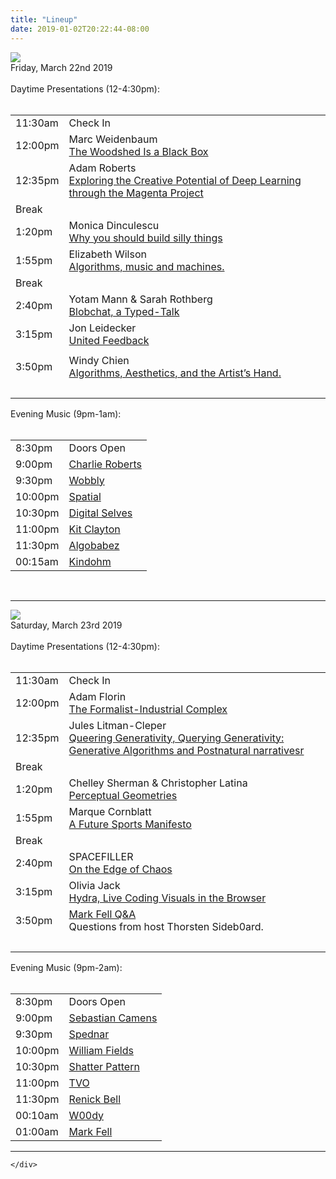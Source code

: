 ```yaml
---
title: "Lineup"
date: 2019-01-02T20:22:44-08:00
---
```


<div class="tabley-container">

<div class="schedule">
    <div class="schedule-img">
        <img class="sched-img" src = "/imagez/AAA-cropped-part1.png">
        <div class="bold sched-text white">Friday, March 22nd 2019</div>
    </div>
    <div class="schedule-txt">
        <br>
        <div class="bold">Daytime Presentations (12-4:30pm):</div><br>
        <table class="schedule-table">
        <tr><td>11:30am</td><td>Check In</td></tr>
        <tr><td>12:00pm</td><td>Marc Weidenbaum<br><a href="/speakers/marc-weidenbaum/">The Woodshed Is a Black Box</a></td></tr>
        <tr><td>12:35pm</td><td>Adam Roberts<br><a href="/speakers/adam-roberts/">Exploring the Creative Potential of Deep Learning through the Magenta Project</a></td></tr>
        <tr><td>Break<br></td></tr>
        <tr><td>1:20pm</td><td>Monica Dinculescu<br><a href="/speakers/monica-dinculescu/">Why you should build silly things</a></td></tr>
        <tr><td>1:55pm</td><td>Elizabeth Wilson<br><a href="/speakers/elizabeth-wilson/">Algorithms, music and machines.</a></td></tr>
        <tr><td>Break<br></td></tr>
        <tr><td>2:40pm</td><td>Yotam Mann & Sarah Rothberg<br><a href="/speakers/yotam-mann-sarah-rothberg/">Blobchat, a Typed-Talk</a></td></tr>
        <tr><td>3:15pm</td><td>Jon Leidecker<br><a href="/speakers/jon-leidecker/">United Feedback</a></td></tr>
        <tr><td></td></tr>
        <tr><td>3:50pm</td><td>Windy Chien<br><a href="/speakers/windy-chien/">Algorithms, Aesthetics, and the Artist’s Hand.</a></td></tr>
        <tr><td><br></td></tr>
        </table>
        <div class="bold">Evening Music (9pm-1am):</div><br>
        <table class="schedule-table">
        <tr><td>8:30pm</td><td>Doors Open</td></tr>
        <tr><td>9:00pm</td><td><a href="/performers/charlie-roberts/">Charlie Roberts</a></td></tr>
        <tr><td>9:30pm</td><td><a href="/performers/wobbly/">Wobbly</a></td></tr>
        <tr><td>10:00pm</td><td><a href="/performers/spatial/">Spatial</a></td></tr>
        <tr><td>10:30pm</td><td><a href="/performers/digital-selves/">Digital Selves</a></td></tr>
        <tr><td>11:00pm</td><td><a href="/performers/kit-clayton/">Kit Clayton</a></td></tr>
        <tr><td>11:30pm</td><td><a href="/performers/algobabez/">Algobabez</a></td></tr>
        <tr><td>00:15am</td><td><a href="/performers/kindohm/">Kindohm</a></td></tr>
        </table>
        <br>
        <hr>
    </div>
</div>

<div class="schedule">
    <div class="schedule-img">
        <img class="sched-img" src = "/imagez/AAA-cropped-part2.png">
        <div class="bold sched-text white">Saturday, March 23rd 2019</div>
    </div>
    <div class="schedule-txt">
        <br>
        <div class="bold">Daytime Presentations (12-4:30pm):</div><br>
        <table class="schedule-table">
        <tr><td>11:30am</td><td>Check In</td></tr>
        <tr><td>12:00pm</td><td>Adam Florin<br><a href="/speakers/adam-florin/">The Formalist-Industrial Complex</a></td></tr>
        <tr><td>12:35pm</td><td>Jules Litman-Cleper<br><a href="/speakers/jules-litman-cleper/">Queering Generativity, Querying Generativity: Generative Algorithms and Postnatural narrativesr</a></td></tr>
        <tr><td>Break<br></td></tr>
        <tr><td>1:20pm</td><td>Chelley Sherman & Christopher Latina<br><a href="/speakers/chelleysherman-christopherlatina/">Perceptual Geometries</a></td></tr>
        <tr><td>1:55pm</td><td>Marque Cornblatt<br><a href="/speakers/marquecornblatt/">A Future Sports Manifesto</a></td></tr>
        <tr><td>Break<br></td></tr>
        <tr><td>2:40pm</td><td>SPACEFILLER<br><a href="/speakers/spacefiller/">On the Edge of Chaos</a></td></tr>
        <tr><td>3:15pm</td><td>Olivia Jack<br><a href="/speakers/olivia-jack/">Hydra, Live Coding Visuals in the Browser</a></td></tr>
        <tr><td>3:50pm</td><td><a href="/performers/markfell/">Mark Fell Q&A</a><br>Questions from host Thorsten Sideb0ard.</td></tr>
        <tr><td><br></td></tr>
        </table class="schedule-table">
        <div class="bold">Evening Music (9pm-2am):</div><br>
        <table class="schedule-table">
        <tr><td>8:30pm</td><td>Doors Open</td></tr>
        <tr><td>9:00pm</td><td><a href="/performers/sebastian-camens/">Sebastian Camens</a></td></tr>
        <tr><td>9:30pm</td><td><a href="/performers/spednar/">Spednar</a></td></tr>
        <tr><td>10:00pm</td><td><a href="/performers/william-fields/">William Fields</a></td></tr>
        <tr><td>10:30pm</td><td><a href="/performers/shatter-pattern">Shatter Pattern</a></td></tr>
        <tr><td>11:00pm</td><td><a href="/performers/tvo/">TVO</a></td></tr>
        <tr><td>11:30pm</td><td><a href="/performers/renick-bell/">Renick Bell</a></td></tr>
        <tr><td>00:10am</td><td><a href="/performers/w00dy/">W00dy</a></td></tr>
        <tr><td>01:00am</td><td><a href="/performers/markfell/">Mark Fell</a></td></tr>
        </table>
        <hr>

    </div>
</div>

</div>
